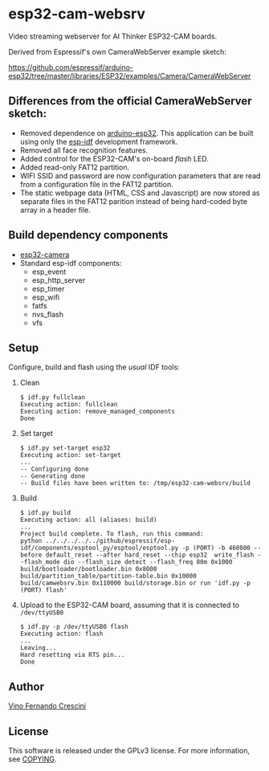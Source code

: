 # esp32-cam-websrv

Video streaming webserver for AI Thinker ESP32-CAM boards.

Derived from Espressif's own CameraWebServer example sketch:

https://github.com/espressif/arduino-esp32/tree/master/libraries/ESP32/examples/Camera/CameraWebServer

## Differences from the official CameraWebServer sketch:

* Removed dependence on [arduino-esp32](https://github.com/espressif/arduino-esp32). This application can be built using only the [esp-idf](https://github.com/espressif/arduino-esp32) development framework.
* Removed all face recognition features.
* Added control for the ESP32-CAM's on-board _flash_ LED.
* Added read-only FAT12 partition.
* WIFI SSID and password are now configuration parameters that are read from a configuration file in the FAT12 partition.
* The static webpage data (HTML, CSS and Javascript) are now stored as separate files in the FAT12 parition instead of being hard-coded byte array in a header file.

## Build dependency components

* [esp32-camera](https://github.com/espressif/esp32-camera)
* Standard esp-idf components:
    * esp\_event
    * esp\_http\_server
    * esp\_timer
    * esp\_wifi
    * fatfs
    * nvs\_flash
    * vfs

## Setup

Configure, build and flash using the _usual_ IDF tools:

1. Clean

    ```
    $ idf.py fullclean
    Executing action: fullclean
    Executing action: remove_managed_components
    Done
    ```

2. Set target

    ```
    $ idf.py set-target esp32
    Executing action: set-target
    ...
    -- Configuring done
    -- Generating done
    -- Build files have been written to: /tmp/esp32-cam-websrv/build
    ```

3. Build

    ```
    $ idf.py build
    Executing action: all (aliases: build)
    ...
    Project build complete. To flash, run this command:
    python ../../../../../github/espressif/esp-idf/components/esptool_py/esptool/esptool.py -p (PORT) -b 460800 --before default_reset --after hard_reset --chip esp32  write_flash --flash_mode dio --flash_size detect --flash_freq 80m 0x1000 build/bootloader/bootloader.bin 0x8000 build/partition_table/partition-table.bin 0x10000 build/camwebsrv.bin 0x110000 build/storage.bin or run 'idf.py -p (PORT) flash'

    ```

4. Upload to the ESP32-CAM board, assuming that it is connected to `/dev/ttyUSB0`
    ```
    $ idf.py -p /dev/ttyUSB0 flash
    Executing action: flash
    ...
    Leaving...
    Hard resetting via RTS pin...
    Done
    ```

## Author

[Vino Fernando Crescini](mailto:vfcrescini@gmail.com)

## License

This software is released under the GPLv3 license. For more information, see [COPYING](https://github.com/vfcrescini/esp32-cam-websrv/blob/main/COPYING).
